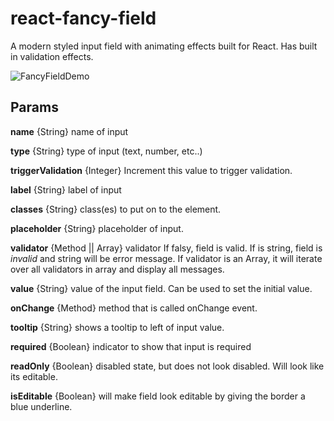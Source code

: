 # react-fancy-field

A modern styled input field with animating effects built for React. Has built in validation effects.

![FancyFieldDemo](https://github.com/the-unsullied/react-fancy-field/blob/demo/fancyfielddemo.gif)

## Params

**name** {String} name of input

**type** {String} type of input (text, number, etc..)

**triggerValidation** {Integer} Increment this value to trigger validation.

**label** {String} label of input

**classes** {String} class(es) to put on to the <FancyButton /> element.

**placeholder** {String} placeholder of input.

**validator** {Method || Array} validator If falsy, field is valid. If is string, field is *invalid* and string will be error message. If validator is an Array, it will iterate over all validators in array and display all messages.

**value** {String} value of the input field. Can be used to set the initial value.

**onChange** {Method} method that is called onChange event.

**tooltip** {String} shows a tooltip to left of input value.

**required** {Boolean} indicator to show that input is required

**readOnly** {Boolean} disabled state, but does not look disabled. Will look like its editable.

**isEditable** {Boolean} will make field look editable by giving the border a blue underline.
